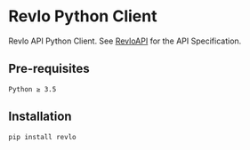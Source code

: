 # Revlo Python Client

Revlo API Python Client. See [RevloAPI](https://github.com/teamrevlo/RevloAPI) for the API Specification.

## Pre-requisites
```
Python ≥ 3.5
```

## Installation

```
pip install revlo
```
